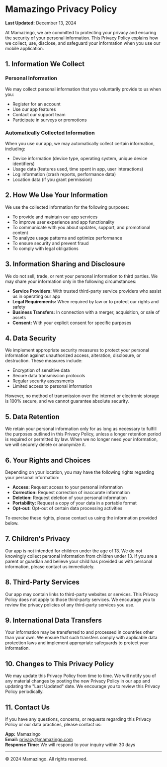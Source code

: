# Mamazingo Privacy Policy

**Last Updated:** December 13, 2024

At Mamazingo, we are committed to protecting your privacy and ensuring the security of your personal information. This Privacy Policy explains how we collect, use, disclose, and safeguard your information when you use our mobile application.

## 1. Information We Collect

### Personal Information
We may collect personal information that you voluntarily provide to us when you:
- Register for an account
- Use our app features
- Contact our support team
- Participate in surveys or promotions

### Automatically Collected Information
When you use our app, we may automatically collect certain information, including:
- Device information (device type, operating system, unique device identifiers)
- Usage data (features used, time spent in app, user interactions)
- Log information (crash reports, performance data)
- Location data (if you grant permission)

## 2. How We Use Your Information

We use the collected information for the following purposes:
- To provide and maintain our app services
- To improve user experience and app functionality
- To communicate with you about updates, support, and promotional content
- To analyze usage patterns and optimize performance
- To ensure security and prevent fraud
- To comply with legal obligations

## 3. Information Sharing and Disclosure

We do not sell, trade, or rent your personal information to third parties. We may share your information only in the following circumstances:
- **Service Providers:** With trusted third-party service providers who assist us in operating our app
- **Legal Requirements:** When required by law or to protect our rights and safety
- **Business Transfers:** In connection with a merger, acquisition, or sale of assets
- **Consent:** With your explicit consent for specific purposes

## 4. Data Security

We implement appropriate security measures to protect your personal information against unauthorized access, alteration, disclosure, or destruction. These measures include:
- Encryption of sensitive data
- Secure data transmission protocols
- Regular security assessments
- Limited access to personal information

However, no method of transmission over the internet or electronic storage is 100% secure, and we cannot guarantee absolute security.

## 5. Data Retention

We retain your personal information only for as long as necessary to fulfill the purposes outlined in this Privacy Policy, unless a longer retention period is required or permitted by law. When we no longer need your information, we will securely delete or anonymize it.

## 6. Your Rights and Choices

Depending on your location, you may have the following rights regarding your personal information:
- **Access:** Request access to your personal information
- **Correction:** Request correction of inaccurate information
- **Deletion:** Request deletion of your personal information
- **Portability:** Request a copy of your data in a portable format
- **Opt-out:** Opt-out of certain data processing activities

To exercise these rights, please contact us using the information provided below.

## 7. Children's Privacy

Our app is not intended for children under the age of 13. We do not knowingly collect personal information from children under 13. If you are a parent or guardian and believe your child has provided us with personal information, please contact us immediately.

## 8. Third-Party Services

Our app may contain links to third-party websites or services. This Privacy Policy does not apply to those third-party services. We encourage you to review the privacy policies of any third-party services you use.

## 9. International Data Transfers

Your information may be transferred to and processed in countries other than your own. We ensure that such transfers comply with applicable data protection laws and implement appropriate safeguards to protect your information.

## 10. Changes to This Privacy Policy

We may update this Privacy Policy from time to time. We will notify you of any material changes by posting the new Privacy Policy in our app and updating the "Last Updated" date. We encourage you to review this Privacy Policy periodically.

## 11. Contact Us

If you have any questions, concerns, or requests regarding this Privacy Policy or our data practices, please contact us:

**App:** Mamazingo  
**Email:** privacy@mamazingo.com  
**Response Time:** We will respond to your inquiry within 30 days

---

© 2024 Mamazingo. All rights reserved.